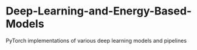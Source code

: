 ﻿# Deep-Learning-and-Energy-Based-Models
 
 PyTorch implementations of various deep learning models and pipelines
